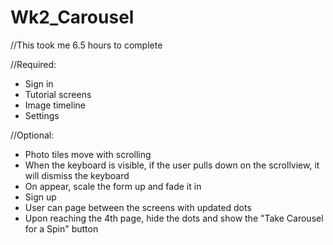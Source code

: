 Wk2_Carousel
============
//This took me 6.5 hours to complete

//Required:
- Sign in
- Tutorial screens
- Image timeline
- Settings

//Optional:
- Photo tiles move with scrolling
- When the keyboard is visible, if the user pulls down on the scrollview, it will dismiss the keyboard
- On appear, scale the form up and fade it in
- Sign up
- User can page between the screens with updated dots
- Upon reaching the 4th page, hide the dots and show the "Take Carousel for a Spin" button
